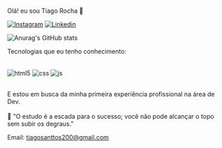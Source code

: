 Olá! eu sou Tiago Rocha 👋

[![Instagram](https://img.shields.io/badge/Instagram-E4405F?style=for-the-badge&logo=instagram&logoColor=white)](https://www.instagram.com/tiago_ch1/)
[![Linkedin](https://img.shields.io/badge/LinkedIn-0077B5?style=for-the-badge&logo=linkedin&logoColor=white)](https://www.linkedin.com/in/tiago-rocha-1177b7261/)


![Anurag's GitHub stats](https://github-readme-stats.vercel.app/api?username=tiagoroch1&show_icons=true&theme=dracula)

Tecnologias que eu tenho conhecimento:
<div style="display: inline_block"><br/>
<img align="center" alt="html5" src="https://img.shields.io/badge/HTML5-E34F26?style=for-the-badge&logo=html5&logoColor=white" />
<img align="center" alt="css" src="https://img.shields.io/badge/CSS3-1572B6?style=for-the-badge&logo=css3&logoColor=white" />
<img align="center" alt="js" src="https://img.shields.io/badge/JavaScript-F7DF1E?style=for-the-badge&logo=javascript&logoColor=black" />
</div><br/>

E estou em busca da minha primeira experiência profissional na área de Dev.<br><br>
🧠 "O estudo é a escada para o sucesso; você não pode alcançar o topo sem subir os degraus."<br>

Email: tiagosanttos200@gmail.com
